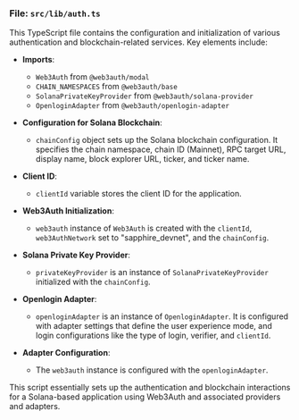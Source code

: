 

### File: `src/lib/auth.ts`

This TypeScript file contains the configuration and initialization of various authentication and blockchain-related services. Key elements include:

- **Imports**: 
  - `Web3Auth` from `@web3auth/modal`
  - `CHAIN_NAMESPACES` from `@web3auth/base`
  - `SolanaPrivateKeyProvider` from `@web3auth/solana-provider`
  - `OpenloginAdapter` from `@web3auth/openlogin-adapter`

- **Configuration for Solana Blockchain**:
  - `chainConfig` object sets up the Solana blockchain configuration. It specifies the chain namespace, chain ID (Mainnet), RPC target URL, display name, block explorer URL, ticker, and ticker name.

- **Client ID**:
  - `clientId` variable stores the client ID for the application.

- **Web3Auth Initialization**:
  - `web3auth` instance of `Web3Auth` is created with the `clientId`, `web3AuthNetwork` set to "sapphire_devnet", and the `chainConfig`.

- **Solana Private Key Provider**:
  - `privateKeyProvider` is an instance of `SolanaPrivateKeyProvider` initialized with the `chainConfig`.

- **Openlogin Adapter**:
  - `openloginAdapter` is an instance of `OpenloginAdapter`. It is configured with adapter settings that define the user experience mode, and login configurations like the type of login, verifier, and `clientId`.


- **Adapter Configuration**:
  - The `web3auth` instance is configured with the `openloginAdapter`.

This script essentially sets up the authentication and blockchain interactions for a Solana-based application using Web3Auth and associated providers and adapters.